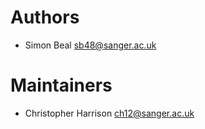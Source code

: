 # Authors

* Simon Beal <sb48@sanger.ac.uk>

# Maintainers

* Christopher Harrison <ch12@sanger.ac.uk>
